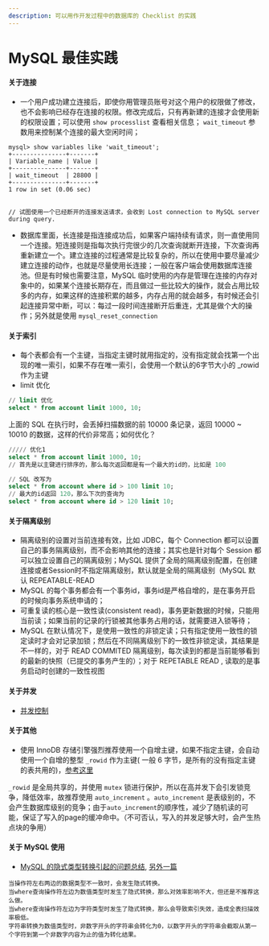 ```yaml
---
description: 可以用作开发过程中的数据库的 Checklist 的实践
---
```


# MySQL 最佳实践

#### **关于连接**

* 一个用户成功建立连接后，即使你用管理员账号对这个用户的权限做了修改，也不会影响已经存在连接的权限。修改完成后，只有再新建的连接才会使用新的权限设置；可以使用 `show processlist` 查看相关信息； `wait_timeout` 参数用来控制某个连接的最大空闲时间；

```text
mysql> show variables like 'wait_timeout';
+---------------+-------+
| Variable_name | Value |
+---------------+-------+
| wait_timeout  | 28800 |
+---------------+-------+
1 row in set (0.06 sec)


// 试图使用一个已经断开的连接发送请求，会收到 Lost connection to MySQL server during query.
```

* 数据库里面，长连接是指连接成功后，如果客户端持续有请求，则一直使用同一个连接。短连接则是指每次执行完很少的几次查询就断开连接，下次查询再重新建立一个。建立连接的过程通常是比较复杂的，所以在使用中要尽量减少建立连接的动作，也就是尽量使用长连接；一般在客户端会使用数据库连接池。但是有时候也需要注意，MySQL 临时使用的内存是管理在连接的内存对象中的，如果某个连接长期存在，而且做过一些比较大的操作，就会占用比较多的内存，如果这样的连接积累的越多，内存占用的就会越多，有时候还会引起连接异常中断，可以：每过一段时间连接断开后重连，尤其是做个大的操作；另外就是使用 `mysql_reset_connection`

#### **关于索引**

* 每个表都会有一个主键，当指定主键时就用指定的，没有指定就会找第一个出现的唯一索引，如果不存在唯一索引，会使用一个默认的6字节大小的 \_rowid 作为主键
* limit 优化

```sql
// limit 优化
select * from account limit 1000, 10;
```

上面的 SQL 在执行时，会丢掉扫描数据的前 10000 条记录，返回 10000 ~ 10010 的数据，这样的代价非常高；如何优化？

```sql
///// 优化1
select * from account limit 1000, 10;
// 首先是以主键进行排序的，那么每次返回都是有一个最大的id的，比如是 100

// SQL 改写为
select * from account where id > 100 limit 10;
// 最大的id返回 120，那么下次的查询为
select * from account where id > 120 limit 10;
```

#### 关于隔离级别

* 隔离级别的设置对当前连接有效，比如 JDBC，每个 Connection 都可以设置自己的事务隔离级别，而不会影响其他的连接；其实也是针对每个 Session 都可以独立设置自己的隔离级别；MySQL 提供了全局的隔离级别配置，在创建连接或者Session时不指定隔离级别，默认就是全局的隔离级别（MySQL 默认 REPEATABLE-READ
* MySQL 的每个事务都会有一个事务id，事务id是严格自增的，是在事务开启的时候向事务系统申请的；
* 可重复读的核心是一致性读\(consistent read\)，事务更新数据的时候，只能用当前读；如果当前的记录的行锁被其他事务占用的话，就需要进入锁等待；
* MySQL 在默认情况下，是使用一致性的非锁定读；只有指定使用一致性的锁定读时才会对记录加锁；然后在不同隔离级别下的一致性非锁定读，其结果是不一样的，对于 READ COMMITED 隔离级别，每次读到的都是当前能够看到的最新的快照（已提交的事务产生的）；对于 REPETABLE READ , 读取的是事务启动时创建的一致性视图

#### 关于并发

* [并发控制](http://mysql.taobao.org/monthly/2014/09/05/)

#### 关于其他

* 使用 InnoDB 存储引擎强烈推荐使用一个自增主键，如果不指定主键，会自动使用一个自增的整型 `_rowid` 作为主键\( 一般 6 字节，是所有的没有指定主键的表共用的\)，[参考这里](http://mysql.taobao.org/monthly/2014/09/06/)

`_rowid` 是全局共享的，并使用 `mutex` 锁进行保护，所以在高并发下会引发锁竞争，降低效率，故推荐使用 `auto_increment` 。`auto_increment` 是表级别的，不会产生数据库级别的竞争；由于`auto_increment`的顺序性，减少了随机读的可能，保证了写入的page的缓冲命中。（不可否认，写入的并发足够大时，会产生热点块的争用）

#### 关于 MySQL 使用

* [MySQL 的隐式类型转换引起的问题总结](https://blog.csdn.net/HaHa_Sir/article/details/93666147), [另外一篇](https://www.guitu18.com/post/2019/11/24/61.html)

```text
当操作符左右两边的数据类型不一致时，会发生隐式转换。
当where查询操作符左边为数值类型时发生了隐式转换，那么对效率影响不大，但还是不推荐这么做。
当where查询操作符左边为字符类型时发生了隐式转换，那么会导致索引失效，造成全表扫描效率极低。
字符串转换为数值类型时，非数字开头的字符串会转化为0，以数字开头的字符串会截取从第一个字符到第一个非数字内容为止的值为转化结果。
```






